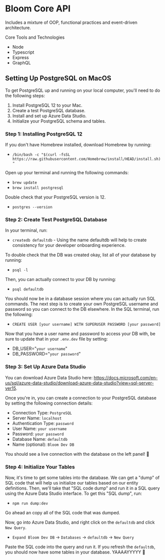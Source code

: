 # Bloom Core API

Includes a mixture of OOP, functional practices and event-driven architecture.

Core Tools and Technologies

- Node
- Typescript
- Express
- GraphQL

## Setting Up PostgreSQL on MacOS

To get PostgreSQL up and running on your local computer, you'll need to do the following steps:

1. Install PostgreSQL 12 to your Mac.
2. Create a test PostgreSQL database.
3. Install and set up Azure Data Studio.
4. Initialize your PostgreSQL schema and tables.

### Step 1: Installing PostgreSQL 12

If you don't have Homebrew installed, download Homebrew by running:

- `/bin/bash -c "$(curl -fsSL https://raw.githubusercontent.com/Homebrew/install/HEAD/install.sh)"`

Open up your terminal and running the following commands:

- `brew update`
- `brew install postgresql`

Double check that your PostgreSQL version is 12.

- `postgres --version`

### Step 2: Create Test PostgreSQL Database

In your terminal, run:

- `createdb defaultdb` - Using the name defaultdb will help to create consistency for your developer onboarding experience.

To double check that the DB was created okay, list all of your database by running:

- `psql -l`

Then, you can actually connect to your DB by running:

- `psql defaultdb`

You should now be in a database session where you can actually run SQL commands. The next step is to create your own PostgreSQL username and password so you can connect to the DB elsewhere. In the SQL terminal, run the following:

- `CREATE USER [your username] WITH SUPERUSER PASSWORD [your password]`

Now that you have a user name and password to access your DB with, be sure to update that in your `.env.dev` file by setting:

- DB_USER="`your username`"
- DB_PASSWORD="`your password`"

### Step 3: Set Up Azure Data Studio

You can download Azure Data Studio here: https://docs.microsoft.com/en-us/sql/azure-data-studio/download-azure-data-studio?view=sql-server-ver15.

Once you're in, you can create a connection to your PostgreSQL database by setting the following connection details:

- Connection Type: `PostgreSQL`
- Server Name: `localhost`
- Authentication Type: `password`
- User Name: `your username`
- Password: `your password`
- Database Name: `defaultdb`
- Name (optional): `Bloom Dev DB`

You should see a live connection with the database on the left panel! 🤪

### Step 4: Initialize Your Tables

Now, it's time to get some tables into the database. We can get a "dump" of SQL code that will help us initialize our tables based on our entity definitions. Then, we'll take that "SQL code dump" and run it in a SQL query using the Azure Data Studio interface. To get this "SQL dump", run:

- `npm run dump:dev`

Go ahead an copy all of the SQL code that was dumped.

Now, go into Azure Data Studio, and right click on the `defaultdb` and click `New Query`.

- `Expand Bloom Dev DB` -> `Databases` -> `defaultdb` -> `New Query`

Paste the SQL code into the query and run it. If you refresh the `defaultdb`, you should now have some tables in your database. YAAAAYYYYY 🎉
